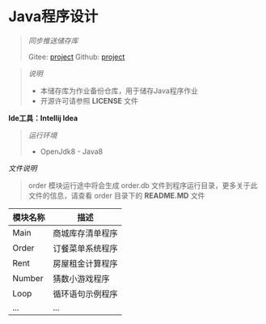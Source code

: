 # Java程序设计

> *同步推送储存库*
>
> Gitee: [project](https://gitee.com/ziweni/java-task-project)    Github: [project](https://github.com/shanling2016/project)



> *说明*
>
> * 本储存库为作业备份仓库，用于储存Java程序作业
> * 开源许可请参照 **LICENSE** 文件



**Ide工具：Intellij Idea**

> *运行环境*
>
> * OpenJdk8 - Java8

*文件说明*
> order 模块运行途中将会生成 order.db 文件到程序运行目录，更多关于此文件的信息，请查看 order 目录下的 **README.MD** 文件



| 模块名称  | 描述           |
| -------- | -------------- |
| Main     | 商城库存清单程序 |
| Order    | 订餐菜单系统程序 |
| Rent     | 房屋租金计算程序 |
| Number   | 猜数小游戏程序   |
| Loop     | 循环语句示例程序 |
| ...      | ...            |
